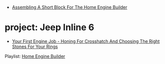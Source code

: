 - [Assembling A Short Block For The Home Engine Builder](https://youtu.be/Qz4NpthqCnI)

# project: Jeep Inline 6
- [Your First Engine Job - Honing For Crosshatch And Choosing The Right Stones For Your Rings](https://youtu.be/qQJ6LCOSvmI)

Playlist: [Home Engine Builder](https://www.youtube.com/playlist?list=PLA6afW-Gw7owIbAs0drjA6bHB2-02qucD)
